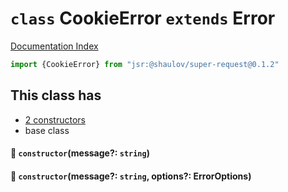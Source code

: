 # `class` CookieError `extends` Error

[Documentation Index](../README.md)

```ts
import {CookieError} from "jsr:@shaulov/super-request@0.1.2"
```

## This class has

- [2 constructors](#-constructormessage-string)
- base class


#### 🔧 `constructor`(message?: `string`)



#### 🔧 `constructor`(message?: `string`, options?: ErrorOptions)



